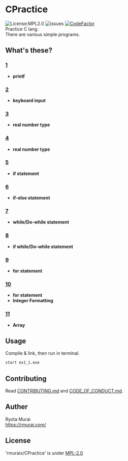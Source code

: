 # CPractice  
![License:MPL2.0](https://img.shields.io/github/license/rmuraix/CPractice)
![issues](https://img.shields.io/github/issues/rmuraix/CPractice) [![CodeFactor](https://www.codefactor.io/repository/github/rmuraix/cpractice/badge)](https://www.codefactor.io/repository/github/rmuraix/cpractice)  
Practice C lang.  
There are various simple programs.  
## What's these?  
### [1](/1/)  
- **printf**  
### [2](/2/)  
- **keyboard input**  
### [3](/3/)  
- **real number type**
### [4](/4/)  
- **real number type**
### [5](/5/)  
- **if statement**
### [6](/6/)  
- **if-else statement**
### [7](/7/)  
- **while/Do-while statement**
### [8](/8/)  
- **if while/Do-while statement**
### [9](/9/)  
- **for statement**
### [10](/10/)  
- **for statement**
- **Integer Formatting**  
### [11](/11/)  
- **Array**  
## Usage  
Compile & link, then run in terminal.
```bash
start ex1_1.exe
```
## Contributing  
Read [CONTRIBUTING.md](/CONTRIBUTING.md) and [CODE_OF_CONDUCT.md](/CODE_OF_CONDUCT.md).  
## Auther  
 Ryota Murai  
 https://rmurai.com/  
## License  
 'rmuraix/CPractice' is under [MPL-2.0](https://www.mozilla.org/en-US/MPL/2.0/)  
